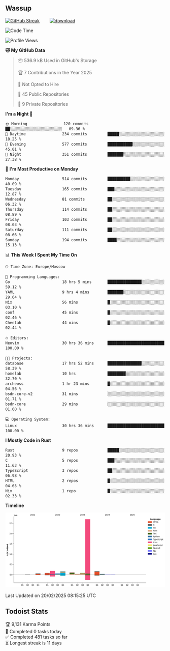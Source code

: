 ## Wassup

<!--
-->

[![GitHub Streak](http://github-readme-streak-stats.herokuapp.com?user=archeoss&theme=shades-of-purple&hide_border=true&date_format=j%20M%5B%20Y%5D)](https://git.io/streak-stats)&nbsp;&nbsp;&nbsp;&nbsp;&nbsp;&nbsp;&nbsp;&nbsp;[![download](https://user-images.githubusercontent.com/68448737/147796309-d8b65b1d-4dde-40d9-b03a-2b42aaa6cd43.jpeg)
](http://bmstu.ru/)

<!--START_SECTION:waka-->
![Code Time](http://img.shields.io/badge/Code%20Time-3%2C749%20hrs%2053%20mins-blue)

![Profile Views](http://img.shields.io/badge/Profile%20Views-2-blue)

**🐱 My GitHub Data** 

> 📦 536.9 kB Used in GitHub's Storage 
 > 
> 🏆 7 Contributions in the Year 2025
 > 
> 🚫 Not Opted to Hire
 > 
> 📜 45 Public Repositories 
 > 
> 🔑 9 Private Repositories 
 > 
**I'm a Night 🦉** 

```text
🌞 Morning                120 commits         ██░░░░░░░░░░░░░░░░░░░░░░░   09.36 % 
🌆 Daytime                234 commits         █████░░░░░░░░░░░░░░░░░░░░   18.25 % 
🌃 Evening                577 commits         ███████████░░░░░░░░░░░░░░   45.01 % 
🌙 Night                  351 commits         ███████░░░░░░░░░░░░░░░░░░   27.38 % 
```
📅 **I'm Most Productive on Monday** 

```text
Monday                   514 commits         ██████████░░░░░░░░░░░░░░░   40.09 % 
Tuesday                  165 commits         ███░░░░░░░░░░░░░░░░░░░░░░   12.87 % 
Wednesday                81 commits          ██░░░░░░░░░░░░░░░░░░░░░░░   06.32 % 
Thursday                 114 commits         ██░░░░░░░░░░░░░░░░░░░░░░░   08.89 % 
Friday                   103 commits         ██░░░░░░░░░░░░░░░░░░░░░░░   08.03 % 
Saturday                 111 commits         ██░░░░░░░░░░░░░░░░░░░░░░░   08.66 % 
Sunday                   194 commits         ████░░░░░░░░░░░░░░░░░░░░░   15.13 % 
```


📊 **This Week I Spent My Time On** 

```text
🕑︎ Time Zone: Europe/Moscow

💬 Programming Languages: 
Go                       18 hrs 5 mins       ███████████████░░░░░░░░░░   59.12 % 
YAML                     9 hrs 4 mins        ███████░░░░░░░░░░░░░░░░░░   29.64 % 
Nix                      56 mins             █░░░░░░░░░░░░░░░░░░░░░░░░   03.10 % 
conf                     45 mins             █░░░░░░░░░░░░░░░░░░░░░░░░   02.46 % 
Cheetah                  44 mins             █░░░░░░░░░░░░░░░░░░░░░░░░   02.44 % 

🔥 Editors: 
Neovim                   30 hrs 36 mins      █████████████████████████   100.00 % 

🐱‍💻 Projects: 
database                 17 hrs 52 mins      ███████████████░░░░░░░░░░   58.39 % 
homelab                  10 hrs              ████████░░░░░░░░░░░░░░░░░   32.70 % 
archeoss                 1 hr 23 mins        █░░░░░░░░░░░░░░░░░░░░░░░░   04.56 % 
bsdn-core-v2             31 mins             ░░░░░░░░░░░░░░░░░░░░░░░░░   01.71 % 
bsdn-core                29 mins             ░░░░░░░░░░░░░░░░░░░░░░░░░   01.60 % 

💻 Operating System: 
Linux                    30 hrs 36 mins      █████████████████████████   100.00 % 
```

**I Mostly Code in Rust** 

```text
Rust                     9 repos             █████░░░░░░░░░░░░░░░░░░░░   20.93 % 
C                        5 repos             ███░░░░░░░░░░░░░░░░░░░░░░   11.63 % 
TypeScript               3 repos             ██░░░░░░░░░░░░░░░░░░░░░░░   06.98 % 
HTML                     2 repos             █░░░░░░░░░░░░░░░░░░░░░░░░   04.65 % 
Nix                      1 repo              █░░░░░░░░░░░░░░░░░░░░░░░░   02.33 % 
```



**Timeline**

![Lines of Code chart](https://raw.githubusercontent.com/archeoss/archeoss/master/assets/bar_graph.png)


 Last Updated on 20/02/2025 08:15:25 UTC
<!--END_SECTION:waka-->

## Todoist Stats

<!-- TODO-IST:START -->
🏆  9,131 Karma Points           
🌸  Completed 0 tasks today           
✅  Completed 481 tasks so far           
⏳  Longest streak is 11 days
<!-- TODO-IST:END -->
